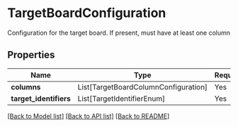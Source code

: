 # TargetBoardConfiguration

Configuration for the target board. If present, must have at least one column


## Properties
| Name | Type | Required | Description |
| ------------ | ------------- | ------------- | ------------- |
**columns** | List[TargetBoardColumnConfiguration] | Yes |  |
**target_identifiers** | List[TargetIdentifierEnum] | Yes |  |


[[Back to Model list]](../../../../README.md#models-v1-link) [[Back to API list]](../../../../README.md#apis-v1-link) [[Back to README]](../../../../README.md)
